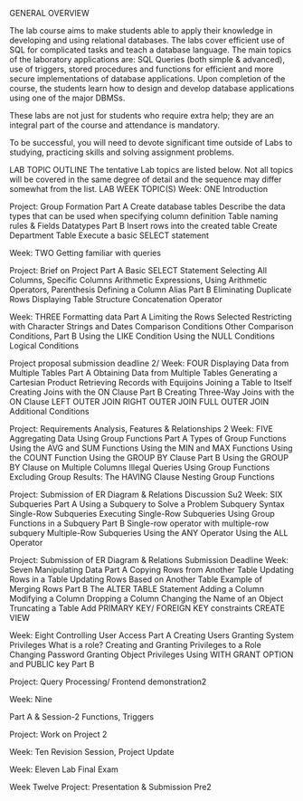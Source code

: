 GENERAL OVERVIEW


The lab course aims to make students able to apply their knowledge in developing and using relational databases. The labs cover efficient use of SQL for complicated tasks and teach a database language. The main topics of the laboratory applications are: SQL Queries (both simple & advanced), use of triggers, stored procedures and functions for efficient and more secure implementations of database applications. Upon completion of the course, the students learn how to design and develop database applications using one of the major DBMSs.

These labs are not just for students who require extra help; they are an integral part of the course and attendance is mandatory. 

To be successful, you will need to devote significant time outside of Labs to studying, practicing skills and solving assignment problems.




LAB TOPIC OUTLINE
The tentative Lab topics are listed below. Not all topics will be covered in the same degree of detail and the sequence may differ somewhat from the list.
LAB WEEK
TOPIC(S)
Week: ONE
Introduction




Project: Group Formation
Part A
Create database tables
Describe the data types that can be used when
specifying column definition
Table naming rules & Fields Datatypes
Part B
Insert rows into the created table
Create Department Table
Execute a basic SELECT statement



Week: TWO
Getting familiar with queries




Project: Brief on Project
Part A
Basic SELECT Statement
Selecting All Columns, Specific Columns
Arithmetic Expressions, Using Arithmetic Operators, Parenthesis
Defining a Column Alias
Part B
Eliminating Duplicate Rows
Displaying Table Structure
Concatenation Operator




Week: THREE
Formatting data
Part A
 Limiting the Rows Selected
Restricting with Character Strings and Dates
Comparison Conditions
Other Comparison Conditions,
Part B
Using the LIKE Condition
Using the NULL Conditions
Logical Conditions




Project proposal submission deadline 2/
Week: FOUR
Displaying Data from Multiple Tables
Part A
Obtaining Data from Multiple Tables
Generating a Cartesian Product
Retrieving Records with Equijoins
Joining a Table to Itself
Creating Joins with the ON Clause
Part B
Creating Three-Way Joins with the ON Clause
LEFT OUTER JOIN
RIGHT OUTER JOIN
FULL OUTER JOIN
Additional Conditions




Project:  Requirements Analysis, Features & Relationships 2
Week: FIVE
Aggregating Data Using Group Functions
Part A
Types of Group Functions
Using the AVG and SUM Functions
Using the MIN and MAX Functions
Using the COUNT Function
Using the GROUP BY Clause
Part B
Using the GROUP BY Clause on Multiple Columns
Illegal Queries Using Group Functions
Excluding Group Results: The HAVING Clause
Nesting Group Functions




Project: Submission of ER Diagram & Relations Discussion Su2
Week: SIX
Subqueries
Part A
Using a Subquery to Solve a Problem
Subquery Syntax
Single-Row Subqueries
Executing Single-Row Subqueries
Using Group Functions in a Subquery
Part B
Single-row operator with multiple-row subquery
Multiple-Row Subqueries
Using the ANY Operator
Using the ALL Operator






Project: Submission of ER Diagram & Relations Submission Deadline
Week: Seven
Manipulating Data
Part A
Copying Rows from Another Table
Updating Rows in a Table
Updating Rows Based on Another Table
Example of Merging Rows
Part B
The ALTER TABLE Statement
Adding a Column
Modifying a Column
Dropping a Column
Changing the Name of an Object
Truncating a Table
Add PRIMARY KEY/ FOREIGN KEY constraints
CREATE VIEW






Week: Eight
Controlling User Access
Part A
Creating Users
Granting System Privileges
What is a role?
Creating and Granting Privileges to a Role
Changing Password
Granting Object Privileges
Using WITH GRANT OPTION and PUBLIC key
Part B




Project:  Query Processing/ Frontend demonstration2




Week: Nine


Part A & Session-2
Functions, Triggers


Project: Work on Project 2




Week: Ten
Revision Session, Project Update




Week: Eleven
Lab Final Exam




Week Twelve
Project: Presentation & Submission Pre2

